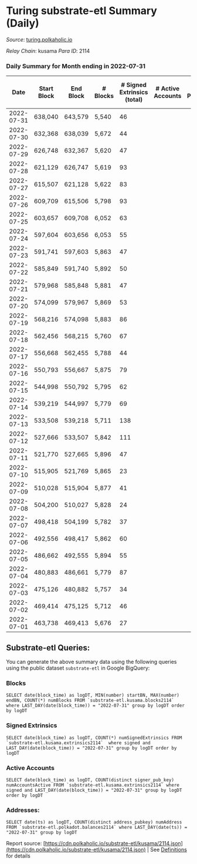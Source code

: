 # Turing substrate-etl Summary (Daily)

_Source_: [turing.polkaholic.io](https://turing.polkaholic.io)

*Relay Chain*: kusama
*Para ID*: 2114



### Daily Summary for Month ending in 2022-07-31


| Date | Start Block | End Block | # Blocks | # Signed Extrinsics (total) | # Active Accounts | # Passive | # New | # Addresses with Balances | # Events | # Transfers | # XCM Transfers In | # XCM Transfers Out |
| ---- | ----------- | --------- | -------- | --------------------------- | ----------------- | --------- | ----- | ------------------------- | -------- | ----------- | ------------------ | ------------------- |
| 2022-07-31 | 638,040 | 643,579 | 5,540  | 46 |  |  |  | 1,516 | 23,665 | 6  |   |   |
| 2022-07-30 | 632,368 | 638,039 | 5,672  | 44 |  |  |  | 1,515 | 22,619 |   |   |   |
| 2022-07-29 | 626,748 | 632,367 | 5,620  | 47 |  |  |  | 1,515 | 23,216 | 2  |   |   |
| 2022-07-28 | 621,129 | 626,747 | 5,619  | 93 |  |  |  | 1,515 | 22,955 | 8  | 1 ($0.09) | 3 ($0.10) |
| 2022-07-27 | 615,507 | 621,128 | 5,622  | 83 |  |  |  | 1,513 | 22,130 | 9  | 1 ($0.09) |   |
| 2022-07-26 | 609,709 | 615,506 | 5,798  | 93 |  |  |  | 1,511 | 23,572 | 29  |   |   |
| 2022-07-25 | 603,657 | 609,708 | 6,052  | 63 |  |  |  | 1,500 | 23,791 | 7  |   |   |
| 2022-07-24 | 597,604 | 603,656 | 6,053  | 55 |  |  |  | 1,499 | 23,587 | 7  |   |   |
| 2022-07-23 | 591,741 | 597,603 | 5,863  | 47 |  |  |  | 1,499 | 23,045 | 1  |   |   |
| 2022-07-22 | 585,849 | 591,740 | 5,892  | 50 |  |  |  | 1,499 | 23,014 | 5  |   |   |
| 2022-07-21 | 579,968 | 585,848 | 5,881  | 47 |  |  |  | 1,498 | 21,839 | 3  |   |   |
| 2022-07-20 | 574,099 | 579,967 | 5,869  | 53 |  |  |  | 1,498 | 22,850 | 2  | 1  | 1  |
| 2022-07-19 | 568,216 | 574,098 | 5,883  | 86 |  |  |  | 1,498 | 22,908 | 6  | 3 ($18.81) |   |
| 2022-07-18 | 562,456 | 568,215 | 5,760  | 67 |  |  |  | 1,496 | 22,372 | 10  |   |   |
| 2022-07-17 | 556,668 | 562,455 | 5,788  | 44 |  |  |  | 1,494 | 21,148 |   |   |   |
| 2022-07-16 | 550,793 | 556,667 | 5,875  | 79 |  |  |  | 1,494 | 22,402 | 6  |   |   |
| 2022-07-15 | 544,998 | 550,792 | 5,795  | 62 |  |  |  | 1,490 | 21,998 | 12  | 4 ($0.58) | 2  |
| 2022-07-14 | 539,219 | 544,997 | 5,779  | 69 |  |  |  | 1,484 | 20,620 | 4  |   |   |
| 2022-07-13 | 533,508 | 539,218 | 5,711  | 138 |  |  |  | 1,484 | 21,098 | 6  |   |   |
| 2022-07-12 | 527,666 | 533,507 | 5,842  | 111 |  |  |  | 1,481 | 20,576 | 9  |   |   |
| 2022-07-11 | 521,770 | 527,665 | 5,896  | 47 |  |  |  | 1,478 | 19,269 | 4  |   |   |
| 2022-07-10 | 515,905 | 521,769 | 5,865  | 23 |  |  |  | 1,477 | 19,732 | 2  |   |   |
| 2022-07-09 | 510,028 | 515,904 | 5,877  | 41 |  |  |  | 1,477 | 19,739 | 4  |   |   |
| 2022-07-08 | 504,200 | 510,027 | 5,828  | 24 |  |  |  | 1,476 | 19,524 | 1  |   |   |
| 2022-07-07 | 498,418 | 504,199 | 5,782  | 37 |  |  |  | 1,475 | 18,719 | 4  |   |   |
| 2022-07-06 | 492,556 | 498,417 | 5,862  | 60 |  |  |  | 1,474 | 19,690 | 5  |   |   |
| 2022-07-05 | 486,662 | 492,555 | 5,894  | 55 |  |  |  | 1,472 | 19,654 | 2  |   |   |
| 2022-07-04 | 480,883 | 486,661 | 5,779  | 87 |  |  |  | 1,471 | 19,484 | 6  |   |   |
| 2022-07-03 | 475,126 | 480,882 | 5,757  | 34 |  |  |  | 1,471 | 18,331 | 2  |   |   |
| 2022-07-02 | 469,414 | 475,125 | 5,712  | 46 |  |  |  | 1,471 | 18,853 | 2  |   |   |
| 2022-07-01 | 463,738 | 469,413 | 5,676  | 27 |  |  |  | 1,471 | 17,877 | 5  |   |   |

## Substrate-etl Queries:
You can generate the above summary data using the following queries using the public dataset `substrate-etl` in Google BigQuery:


### Blocks
```
SELECT date(block_time) as logDT, MIN(number) startBN, MAX(number) endBN, COUNT(*) numBlocks FROM `substrate-etl.kusama.blocks2114`  where LAST_DAY(date(block_time)) = "2022-07-31" group by logDT order by logDT
```


### Signed Extrinsics
```
SELECT date(block_time) as logDT, COUNT(*) numSignedExtrinsics FROM `substrate-etl.kusama.extrinsics2114`  where signed and LAST_DAY(date(block_time)) = "2022-07-31" group by logDT order by logDT
```


### Active Accounts
```
SELECT date(block_time) as logDT, COUNT(distinct signer_pub_key) numAccountsActive FROM `substrate-etl.kusama.extrinsics2114` where signed and LAST_DAY(date(block_time)) = "2022-07-31" group by logDT order by logDT
```


### Addresses:
```
SELECT date(ts) as logDT, COUNT(distinct address_pubkey) numAddress FROM `substrate-etl.polkadot.balances2114` where LAST_DAY(date(ts)) = "2022-07-31" group by logDT
```



Report source: [https://cdn.polkaholic.io/substrate-etl/kusama/2114.json](https://cdn.polkaholic.io/substrate-etl/kusama/2114.json) | See [Definitions](/DEFINITIONS.md) for details
